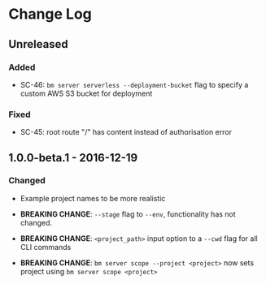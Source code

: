 # Change Log


## Unreleased


### Added

-   SC-46: `bm server serverless --deployment-bucket` flag to specify a custom AWS S3 bucket for deployment


### Fixed

-   SC-45: root route "/" has content instead of authorisation error


## 1.0.0-beta.1 - 2016-12-19


### Changed

-   Example project names to be more realistic

-   **BREAKING CHANGE**: `--stage` flag to `--env`, functionality has not changed.

-   **BREAKING CHANGE**: `<project_path>` input option to a `--cwd` flag for all CLI commands

-   **BREAKING CHANGE**: `bm server scope --project <project>` now sets project using `bm server scope <project>`
